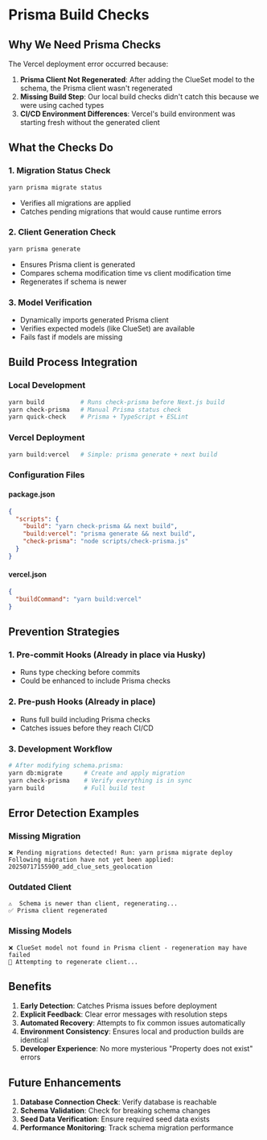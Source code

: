 # Prisma Build Checks

## Why We Need Prisma Checks

The Vercel deployment error occurred because:

1. **Prisma Client Not Regenerated**: After adding the ClueSet model to the schema, the Prisma client wasn't regenerated
2. **Missing Build Step**: Our local build checks didn't catch this because we were using cached types
3. **CI/CD Environment Differences**: Vercel's build environment was starting fresh without the generated client

## What the Checks Do

### 1. **Migration Status Check**
```bash
yarn prisma migrate status
```
- Verifies all migrations are applied
- Catches pending migrations that would cause runtime errors

### 2. **Client Generation Check**
```bash
yarn prisma generate
```
- Ensures Prisma client is generated
- Compares schema modification time vs client modification time
- Regenerates if schema is newer

### 3. **Model Verification**
- Dynamically imports generated Prisma client
- Verifies expected models (like ClueSet) are available
- Fails fast if models are missing

## Build Process Integration

### Local Development
```bash
yarn build          # Runs check-prisma before Next.js build
yarn check-prisma   # Manual Prisma status check
yarn quick-check    # Prisma + TypeScript + ESLint
```

### Vercel Deployment
```bash
yarn build:vercel   # Simple: prisma generate + next build
```

### Configuration Files

#### package.json
```json
{
  "scripts": {
    "build": "yarn check-prisma && next build",
    "build:vercel": "prisma generate && next build",
    "check-prisma": "node scripts/check-prisma.js"
  }
}
```

#### vercel.json
```json
{
  "buildCommand": "yarn build:vercel"
}
```

## Prevention Strategies

### 1. **Pre-commit Hooks** (Already in place via Husky)
- Runs type checking before commits
- Could be enhanced to include Prisma checks

### 2. **Pre-push Hooks** (Already in place)
- Runs full build including Prisma checks
- Catches issues before they reach CI/CD

### 3. **Development Workflow**
```bash
# After modifying schema.prisma:
yarn db:migrate      # Create and apply migration
yarn check-prisma    # Verify everything is in sync
yarn build           # Full build test
```

## Error Detection Examples

### Missing Migration
```
❌ Pending migrations detected! Run: yarn prisma migrate deploy
Following migration have not yet been applied:
20250717155900_add_clue_sets_geolocation
```

### Outdated Client
```
⚠️  Schema is newer than client, regenerating...
✅ Prisma client regenerated
```

### Missing Models
```
❌ ClueSet model not found in Prisma client - regeneration may have failed
🔄 Attempting to regenerate client...
```

## Benefits

1. **Early Detection**: Catches Prisma issues before deployment
2. **Explicit Feedback**: Clear error messages with resolution steps
3. **Automated Recovery**: Attempts to fix common issues automatically
4. **Environment Consistency**: Ensures local and production builds are identical
5. **Developer Experience**: No more mysterious "Property does not exist" errors

## Future Enhancements

1. **Database Connection Check**: Verify database is reachable
2. **Schema Validation**: Check for breaking schema changes
3. **Seed Data Verification**: Ensure required seed data exists
4. **Performance Monitoring**: Track schema migration performance
